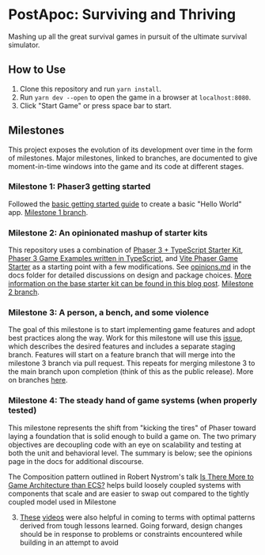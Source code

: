 # PostApoc: Surviving and Thriving

Mashing up all the great survival games in pursuit of the ultimate survival simulator.

## How to Use

1. Clone this repository and run `yarn install`.
2. Run `yarn dev --open` to open the game in a browser at `localhost:8080`.
3. Click "Start Game" or press space bar to start.

## Milestones

This project exposes the evolution of its development over time in the form of milestones. Major milestones, linked to
branches, are documented to give moment-in-time windows into the game and its code at different stages.

### Milestone 1: Phaser3 getting started

Followed the [basic getting started guide](https://newdocs.phaser.io/docs/3.55.2) to create a basic "Hello World"
app. [Milestone 1 branch](https://github.com/Unnamed-GameDev-Studio/survival-game/tree/milestone-1).

### Milestone 2: An opinionated mashup of starter kits

This repository uses a combination
of [Phaser 3 + TypeScript Starter Kit](https://github.com/josephmbustamante/phaser3-typescript-starter-kit), [Phaser 3 Game Examples written in TypeScript](https://github.com/digitsensitive/phaser3-typescript),
and [Vite Phaser Game Starter](https://ubershmekel.github.io/vite-phaser-ts-starter/) as a starting point with a few
modifications. See [opinions.md](docs/opinions.md) in the docs folder for detailed discussions on design and package
choices. [More information on the base starter kit can be found in this blog post](https://spin.atomicobject.com/2019/07/13/phaser-3-typescript-tutorial/). [Milestone 2 branch](milestone-2).

### Milestone 3: A person, a bench, and some violence

The goal of this milestone is to start implementing game features and adopt best practices along the way. Work for this
milestone will use this [issue](https://github.com/Unnamed-GameDev-Studio/survival-game/issues/1), which describes the
desired features and includes a separate staging branch. Features will start on a feature branch that will merge into
the milestone 3 branch via pull request. This repeats for merging milestone 3 to the main branch upon completion (think
of this as the public release). More on
branches [here](https://stackoverflow.com/questions/2100829/when-should-you-branch).

### Milestone 4: The steady hand of game systems (when properly tested)

This milestone represents the shift from "kicking the tires" of Phaser toward laying a foundation that is solid enough
to build a game on. The two primary objectives are decoupling code with an eye on scalability and testing at both the
unit and behavioral level. The summary is below; see the opinions page in the docs for additional discourse.

The Composition pattern outlined in Robert Nystrom's
talk [Is There More to Game Architecture than ECS?](https://www.youtube.com/watch?v=JxI3Eu5DPwE) helps build loosely
coupled systems with components that scale and are easier to swap out compared to the tightly coupled model used in
Milestone

3. [These](https://www.youtube.com/watch?v=aKLntZcp27M&t=1769s) [videos](https://www.youtube.com/watch?v=U03XXzcThGU)
   were also helpful in coming to terms with optimal patterns derived from tough lessons learned. Going forward, design
   changes should be in response to problems or constraints encountered while building in an attempt to avoid

